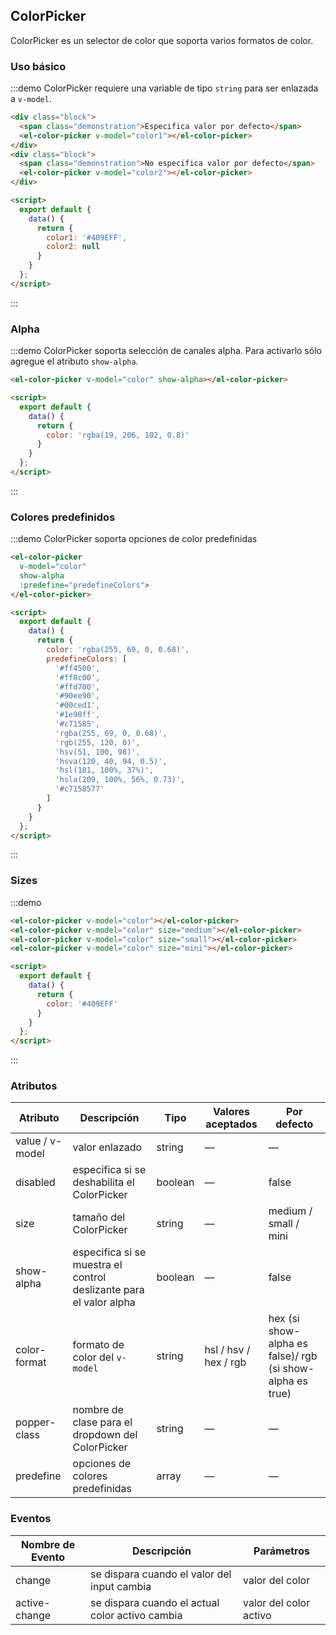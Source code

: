 ## ColorPicker

ColorPicker es un selector de color que soporta varios formatos de color.

### Uso básico

:::demo ColorPicker requiere una variable de tipo `string` para ser enlazada a `v-model`.
```html
<div class="block">
  <span class="demonstration">Especifica valor por defecto</span>
  <el-color-picker v-model="color1"></el-color-picker>
</div>
<div class="block">
  <span class="demonstration">No especifica valor por defecto</span>
  <el-color-picker v-model="color2"></el-color-picker>
</div>

<script>
  export default {
    data() {
      return {
        color1: '#409EFF',
        color2: null
      }
    }
  };
</script>
```
:::

### Alpha

:::demo ColorPicker soporta selección de canales alpha. Para activarlo sólo agregue el atributo `show-alpha`.
```html
<el-color-picker v-model="color" show-alpha></el-color-picker>

<script>
  export default {
    data() {
      return {
        color: 'rgba(19, 206, 102, 0.8)'
      }
    }
  };
</script>
```
:::

### Colores predefinidos

:::demo ColorPicker soporta opciones de color predefinidas
```html
<el-color-picker
  v-model="color"
  show-alpha
  :predefine="predefineColors">
</el-color-picker>

<script>
  export default {
    data() {
      return {
        color: 'rgba(255, 69, 0, 0.68)',
        predefineColors: [
          '#ff4500',
          '#ff8c00',
          '#ffd700',
          '#90ee90',
          '#00ced1',
          '#1e90ff',
          '#c71585',
          'rgba(255, 69, 0, 0.68)',
          'rgb(255, 120, 0)',
          'hsv(51, 100, 98)',
          'hsva(120, 40, 94, 0.5)',
          'hsl(181, 100%, 37%)',
          'hsla(209, 100%, 56%, 0.73)',
          '#c7158577'
        ]
      }
    }
  };
</script>
```
:::

### Sizes

:::demo
```html
<el-color-picker v-model="color"></el-color-picker>
<el-color-picker v-model="color" size="medium"></el-color-picker>
<el-color-picker v-model="color" size="small"></el-color-picker>
<el-color-picker v-model="color" size="mini"></el-color-picker>

<script>
  export default {
    data() {
      return {
        color: '#409EFF'
      }
    }
  };
</script>
```
:::

### Atributos
| Atributo       | Descripción                              | Tipo    | Valores aceptados     | Por defecto                              |
| -------------- | ---------------------------------------- | ------- | --------------------- | ---------------------------------------- |
| value / v-model | valor enlazado                           | string  | —                     | —                                        |
| disabled       | especifica si se deshabilita el ColorPicker | boolean | —                     | false                                    |
| size           | tamaño del ColorPicker                   | string  | —                     | medium / small / mini                    |
| show-alpha     | especifica si se muestra el control deslizante para el valor alpha | boolean | —                     | false                                    |
| color-format   | formato de color del `v-model`           | string  | hsl / hsv / hex / rgb | hex (si show-alpha es false)/ rgb (si show-alpha es true) |
| popper-class   | nombre de clase para el dropdown del ColorPicker | string  | —                     | —                                        |
| predefine      | opciones de colores predefinidas | array | — | — |

### Eventos
| Nombre de Evento | Descripción                                     | Parámetros             |
| ---------------- | ----------------------------------------------- | ---------------------- |
| change           | se dispara cuando el valor del input cambia     | valor del color        |
| active-change    | se dispara cuando el actual color activo cambia | valor del color activo |

